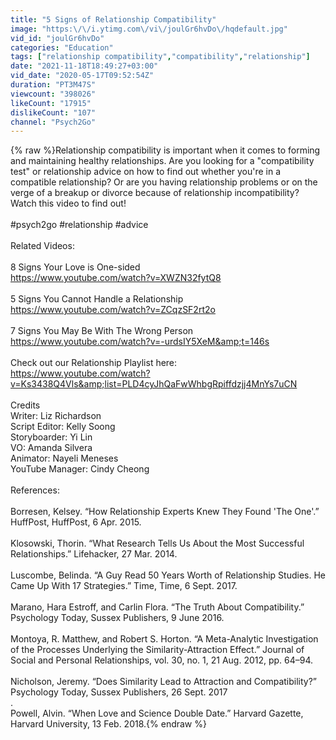 ```yaml
---
title: "5 Signs of Relationship Compatibility"
image: "https:\/\/i.ytimg.com\/vi\/joulGr6hvDo\/hqdefault.jpg"
vid_id: "joulGr6hvDo"
categories: "Education"
tags: ["relationship compatibility","compatibility","relationship"]
date: "2021-11-18T18:49:27+03:00"
vid_date: "2020-05-17T09:52:54Z"
duration: "PT3M47S"
viewcount: "398026"
likeCount: "17915"
dislikeCount: "107"
channel: "Psych2Go"
---
```

{% raw %}Relationship compatibility is important when it comes to forming and maintaining healthy relationships. Are you looking for a &quot;compatibility test&quot; or relationship advice on how to find out whether you're in a compatible relationship? Or are you having relationship problems or on the verge of a breakup or divorce because of relationship incompatibility? Watch this video to find out! <br /><br />#psych2go #relationship #advice <br /><br />Related Videos: <br /><br />8 Signs Your Love is One-sided<br /><a rel="nofollow" target="blank" href="https://www.youtube.com/watch?v=XWZN32fytQ8">https://www.youtube.com/watch?v=XWZN32fytQ8</a><br /><br />5 Signs You Cannot Handle a Relationship<br /><a rel="nofollow" target="blank" href="https://www.youtube.com/watch?v=ZCqzSF2rt2o">https://www.youtube.com/watch?v=ZCqzSF2rt2o</a><br /><br />7 Signs You May Be With The Wrong Person<br /><a rel="nofollow" target="blank" href="https://www.youtube.com/watch?v=-urdsIY5XeM&amp;t=146s">https://www.youtube.com/watch?v=-urdsIY5XeM&amp;t=146s</a><br /><br />Check out our Relationship Playlist here: <br /><a rel="nofollow" target="blank" href="https://www.youtube.com/watch?v=Ks3438Q4Vls&amp;list=PLD4cyJhQaFwWhbgRpiffdzjj4MnYs7uCN">https://www.youtube.com/watch?v=Ks3438Q4Vls&amp;list=PLD4cyJhQaFwWhbgRpiffdzjj4MnYs7uCN</a><br /><br />Credits<br />Writer: Liz Richardson<br />Script Editor: Kelly Soong <br />Storyboarder: Yi Lin <br />VO: Amanda Silvera<br />Animator: Nayeli Meneses<br />YouTube Manager: Cindy Cheong<br /><br />References:<br /><br />Borresen, Kelsey. “How Relationship Experts Knew They Found 'The One'.” HuffPost, HuffPost, 6 Apr. 2015.<br /><br />Klosowski, Thorin. “What Research Tells Us About the Most Successful Relationships.” Lifehacker, 27 Mar. 2014.<br /><br />Luscombe, Belinda. “A Guy Read 50 Years Worth of Relationship Studies. He Came Up With 17 Strategies.” Time, Time, 6 Sept. 2017.<br /><br />Marano, Hara Estroff, and Carlin Flora. “The Truth About Compatibility.” Psychology Today, Sussex Publishers, 9 June 2016.<br /><br />Montoya, R. Matthew, and Robert S. Horton. “A Meta-Analytic Investigation of the Processes Underlying the Similarity-Attraction Effect.” Journal of Social and Personal Relationships, vol. 30, no. 1, 21 Aug. 2012, pp. 64–94.<br /><br />Nicholson, Jeremy. “Does Similarity Lead to Attraction and Compatibility?” Psychology Today, Sussex Publishers, 26 Sept. 2017<br />.<br />Powell, Alvin. “When Love and Science Double Date.” Harvard Gazette, Harvard University, 13 Feb. 2018.{% endraw %}
